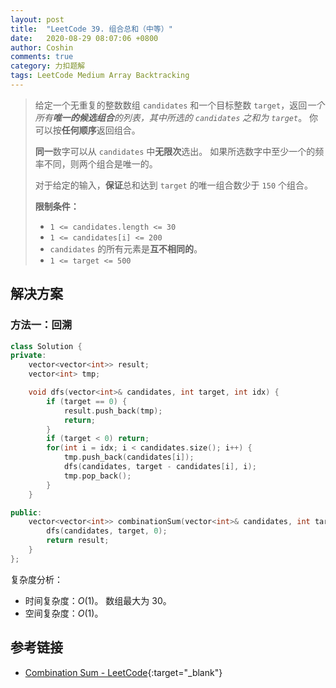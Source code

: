 ```yaml
---
layout: post
title:  "LeetCode 39. 组合总和（中等）"
date:   2020-08-29 08:07:06 +0800
author: Coshin
comments: true
category: 力扣题解
tags: LeetCode Medium Array Backtracking
---
```

> 给定一个无重复的整数数组 `candidates` 和一个目标整数 `target`，返回*一个所有**唯一的候选组合**的列表，其中所选的 `candidates` 之和为 `target`*。
> 你可以按**任何顺序**返回组合。
> 
> **同一**数字可以从 `candidates` 中**无限次**选出。
> 如果所选数字中至少一个的频率不同，则两个组合是唯一的。
> 
> 对于给定的输入，**保证**总和达到 `target` 的唯一组合数少于 `150` 个组合。
> 
> **限制条件：**
> 
> * `1 <= candidates.length <= 30`
> * `1 <= candidates[i] <= 200`
> * `candidates` 的所有元素是**互不相同的**。
> * `1 <= target <= 500`

## 解决方案

### 方法一：回溯

```cpp
class Solution {
private:
    vector<vector<int>> result;
    vector<int> tmp;

    void dfs(vector<int>& candidates, int target, int idx) {
        if (target == 0) {
            result.push_back(tmp);
            return;
        }
        if (target < 0) return;
        for(int i = idx; i < candidates.size(); i++) {
            tmp.push_back(candidates[i]);
            dfs(candidates, target - candidates[i], i);
            tmp.pop_back();
        }
    }

public:
    vector<vector<int>> combinationSum(vector<int>& candidates, int target) {
        dfs(candidates, target, 0);
        return result;
    }
};
```

复杂度分析：
* 时间复杂度：*O*(1)。
  数组最大为 30。
* 空间复杂度：*O*(1)。

## 参考链接

* [Combination Sum - LeetCode](https://leetcode.com/problems/combination-sum/){:target="_blank"}
